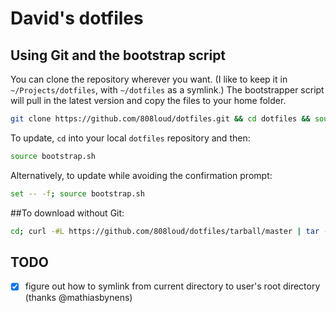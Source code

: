 # David's dotfiles

## Using Git and the bootstrap script

You can clone the repository wherever you want. (I like to keep it in `~/Projects/dotfiles`, with `~/dotfiles` as a symlink.) The bootstrapper script will pull in the latest version and copy the files to your home folder.

```bash
git clone https://github.com/808loud/dotfiles.git && cd dotfiles && source bootstrap.sh
```

To update, `cd` into your local `dotfiles` repository and then:

```bash
source bootstrap.sh
```

Alternatively, to update while avoiding the confirmation prompt:

```bash
set -- -f; source bootstrap.sh
```


##To download without Git:


```bash
cd; curl -#L https://github.com/808loud/dotfiles/tarball/master | tar -xzv --strip-components 1; cd -;
```


## TODO

- [X] figure out how to symlink from current directory to user's root directory (thanks @mathiasbynens)
